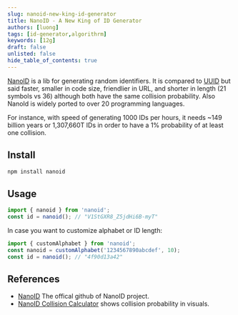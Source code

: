 ```yaml
---
slug: nanoid-new-king-id-generator
title: NanoID - A New King of ID Generator
authors: [luong]
tags: [id-generator,algorithrm]
keywords: [12g]
draft: false
unlisted: false
hide_table_of_contents: true
---
```


[NanoID](https://github.com/ai/nanoid) is a lib for generating random identifiers. It is compared to [UUID](https://www.npmjs.com/package/uuid) but said faster, smaller in code size, friendlier in URL, and shorter in length (21 symbols vs 36) although both have the same collision probability. Also NanoId is widely ported to over 20 programming languages.

For instance, with speed of generating 1000 IDs per hours, it needs ~149 billion years or 1,307,660T IDs in order to have a 1% probability of at least one collision.

## Install

```bash
npm install nanoid
```

## Usage

```js
import { nanoid } from 'nanoid';
const id = nanoid(); // "V1StGXR8_Z5jdHi6B-myT"
```

In case you want to customize alphabet or ID length:
```js
import { customAlphabet } from 'nanoid';
const nanoid = customAlphabet('1234567890abcdef', 10);
const id = nanoid(); // "4f90d13a42"
```

## References
* [NanoID](https://github.com/ai/nanoid) The offical github of NanoID project.
* [NanoID Collision Calculator](https://zelark.github.io/nano-id-cc) shows collision probability in visuals.


